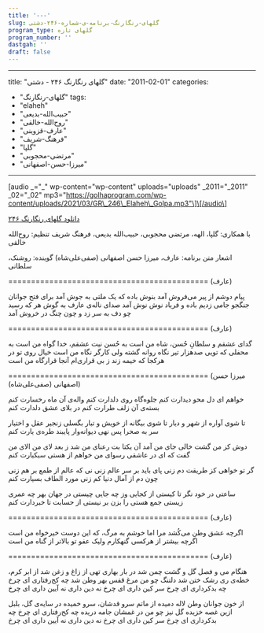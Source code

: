 ```yaml
---
title: '---'
slug: گلهای-رنگارنگ-برنامه-ی-شماره-۲۴۶-دشتی
program_type: گلهای تازه
program_number: ''
dastgah: ''
draft: false
---
```


---
title: "گلهای رنگارنگ ۲۴۶ - دشتی"
date: "2011-02-01"
categories: 
  - "گلهای-رنگارنگ"
tags: 
  - "elaheh"
  - "حبیب‌الله-بدیعی"
  - "روح‌الله-خالقی"
  - "عارف-قزوینی"
  - "فرهنگ-شریف"
  - "گلپا"
  - "مرتضی-محجوبی"
  - "میرزا-حسن-اصفهانی"
---

\[audio \_="\_" wp-content="wp-content" uploads="uploads" \_2011="\_2011" \_02="\_02" mp3="https://golhaprogram.com/wp-content/uploads/2021/03/GR\_246\_Elaheh\_Golpa.mp3"\]\[/audio\]

[دانلود گلهای رنگارنگ ۲۴۶](https://golhaprogram.com/wp-content/uploads/2021/03/GR_246_Elaheh_Golpa.mp3)

با همکاری: گلپا، الهه، مرتضی محجوبی، حبیب‌الله بدیعی، فرهنگ شریف تنظیم: روح‌الله خالقی

اشعار متن برنامه: عارف، میرزا حسن اصفهانی (صفی‌علی‌شاه) گوینده:‌ روشنک، سلطانی

\============================================ (عارف)

پیام دوشم از پیر می‌فروش آمد بنوش باده که یک ملتی به جوش آمد برای فتح جوانان جنگجو جامی زدیم باده و فریاد نوش نوش آمد صدای ناله‌ی عارف به گوش هر که رسید چو دف به سر زد و چون چنگ در خروش آمد

\============================================ (عارف)

گدای عشقم و سلطانِ حُسن، شاه من است به حُسن نيت عشقم، خدا گواه من است به محفلی که تویی صدهزار تیر نگاه روانه گشته ولی کارگر نگاه من است خیال روی تو در هرکجا که خیمه زند ز بی قراری‌ام آنجا قرارگاه من است

\============================================ (میرزا حسن اصفهانی (صفی‌علی‌شاه))

خواهم ای دل محو دیدارت کنم جلوه‌گاه روی دلدارت کنم واله‌ی آن ماه رخسارت کنم بسته‌ی آن زلف طرارت کنم در بلای عشق دلدارت کنم

تا شوی آواره از شهر و دیار تا شوی بیگانه از خویش و تبار بگسلی زنجیر عقل و اختیار سر به صحرا پس نهی دیوانه‌وار پایبند طره‌ی یارت کنم

دوش کز من گشت خالی جای من آمد آن یکتا بت رعنای من شد ز بعد لای من الای من گفت که ای در عاشقی رسوای من خواهم از هستی سبکبارت کنم

گر تو خواهی کز طریقت دم زنی پای باید بر سر عالم زنی نی که عالم از طمع بر هم زنی چون دم از آمال دنیا کم زنی مورد الطاف بسیارت کنم

ساعتی در خود نگر تا کیستی از کجایی وز چه جایی چیستی در جهان بهر چه عمری زیستی جمع هستی را بزن بر نیستی از حسابت تا خبردارت کنم

\============================================ (عارف)

اگرچه عشق وطن می‌کُشد مرا اما خوشم به مرگ، که این دوست خیرخواه من است اگرچه بیشتر از هرکسی گنهکارم ولیک عفو تو بالاتر از گناه من است

\============================================ (عارف)

هنگام می و فصل گل و گشت چمن شد در بار بهاری تهی از زاغ و زغن شد از ابر کرم، خطه‌ی ری رشک ختن شد دلتنگ چو من مرغ قفس بهر وطن شد چه کج‌رفتاری ای چرخ چه بدکرداری ای چرخ سر کین داری ای چرخ نه دین داری نه آیین داری ای چرخ

از خون جوانان وطن لاله دمیده از ماتم سرو قدشان، سرو خمیده در سایه‌ی گل، بلبل ازین غصه خزیده گل نیز چو من در غمشان جامه دریده چه کج‌رفتاری ای چرخ چه بدکرداری ای چرخ سر کین داری ای چرخ نه دین داری نه آیین داری ای چرخ
